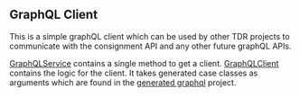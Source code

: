 ## GraphQL Client

This is a simple graphQL client which can be used by other TDR projects to communicate with the consignment API and any other future graphQL APIs.

[GraphQLService](src/main/scala/uk/gov/nationalarchives/tdr/GraphQLService.scala) contains a single method to get a client.
[GraphQLClient](src/main/scala/uk/gov/nationalarchives/tdr/GraphQLClient.scala) contains the logic for the client. It takes generated case classes as arguments which are found in the [generated graphql](https://github.com/nationalarchives/tdr-generated-graphql) project.

